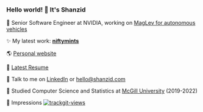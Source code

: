 ### Hello world! 👋 It's Shanzid

🏢 Senior Software Engineer at NVIDIA, working on [MagLev for autonomous vehicles](https://blogs.nvidia.com/blog/2018/09/13/how-maglev-speeds-autonomous-vehicles-to-superhuman-levels-of-safety/)

✨ My latest work: <b>[niftymints](https://niftymints.art)</b>

🌎 [Personal website](https://shanzid.com)

📃 [Latest Resume](https://shanzid.com/Shanzid_Shaiham-resume.pdf)

🤙 Talk to me on [LinkedIn](https://www.linkedin.com/in/shanzid01/) or [hello@shanzid.com](mailto:hello@shanzid.com)

🏫 Studied Computer Science and Statistics at [McGill University](https://www.mcgill.ca/) (2019-2022)

👀 Impressions <a href="https://trackgit.com">
<img src="https://us-central1-trackgit-analytics.cloudfunctions.net/token/ping/kdxvmw39orhhnd4urmlk" alt="trackgit-views" />
</a>
